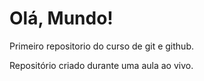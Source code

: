 # Olá, Mundo!
 Primeiro repositorio do curso de git e github.


 Repositório criado durante uma aula ao vivo.
